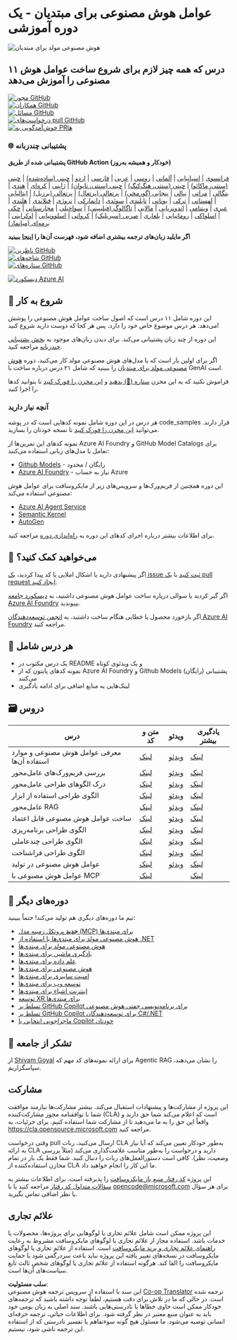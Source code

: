 <!--
CO_OP_TRANSLATOR_METADATA:
{
  "original_hash": "6b07046397366e6f6f4524c9ddeba1e1",
  "translation_date": "2025-07-12T14:42:08+00:00",
  "source_file": "README.md",
  "language_code": "fa"
}
-->
# عوامل هوش مصنوعی برای مبتدیان - یک دوره آموزشی

![هوش مصنوعی مولد برای مبتدیان](../../translated_images/repo-thumbnail.083b24afed61b6dd27a7fc53798bebe9edf688a41031163a1fca9f61c64d63ec.fa.png)

## ۱۱ درس که همه چیز لازم برای شروع ساخت عوامل هوش مصنوعی را آموزش می‌دهد

[![مجوز GitHub](https://img.shields.io/github/license/microsoft/ai-agents-for-beginners.svg)](https://github.com/microsoft/ai-agents-for-beginners/blob/master/LICENSE?WT.mc_id=academic-105485-koreyst)  
[![همکاران GitHub](https://img.shields.io/github/contributors/microsoft/ai-agents-for-beginners.svg)](https://GitHub.com/microsoft/ai-agents-for-beginners/graphs/contributors/?WT.mc_id=academic-105485-koreyst)  
[![مسائل GitHub](https://img.shields.io/github/issues/microsoft/ai-agents-for-beginners.svg)](https://GitHub.com/microsoft/ai-agents-for-beginners/issues/?WT.mc_id=academic-105485-koreyst)  
[![درخواست‌های pull GitHub](https://img.shields.io/github/issues-pr/microsoft/ai-agents-for-beginners.svg)](https://GitHub.com/microsoft/ai-agents-for-beginners/pulls/?WT.mc_id=academic-105485-koreyst)  
[![خوش‌آمدگویی به PRها](https://img.shields.io/badge/PRs-welcome-brightgreen.svg?style=flat-square)](http://makeapullrequest.com?WT.mc_id=academic-105485-koreyst)

### 🌐 پشتیبانی چندزبانه

#### پشتیبانی شده از طریق GitHub Action (خودکار و همیشه به‌روز)

[فرانسوی](../fr/README.md) | [اسپانیایی](../es/README.md) | [آلمانی](../de/README.md) | [روسی](../ru/README.md) | [عربی](../ar/README.md) | [فارسی](./README.md) | [اردو](../ur/README.md) | [چینی (ساده‌شده)](../zh/README.md) | [چینی (سنتی، ماکائو)](../mo/README.md) | [چینی (سنتی، هنگ‌کنگ)](../hk/README.md) | [چینی (سنتی، تایوان)](../tw/README.md) | [ژاپنی](../ja/README.md) | [کره‌ای](../ko/README.md) | [هندی](../hi/README.md) | [بنگالی](../bn/README.md) | [مراتی](../mr/README.md) | [نپالی](../ne/README.md) | [پنجابی (گورمخی)](../pa/README.md) | [پرتغالی (پرتغال)](../pt/README.md) | [پرتغالی (برزیل)](../br/README.md) | [ایتالیایی](../it/README.md) | [لهستانی](../pl/README.md) | [ترکی](../tr/README.md) | [یونانی](../el/README.md) | [تایلندی](../th/README.md) | [سوئدی](../sv/README.md) | [دانمارکی](../da/README.md) | [نروژی](../no/README.md) | [فنلاندی](../fi/README.md) | [هلندی](../nl/README.md) | [عبری](../he/README.md) | [ویتنامی](../vi/README.md) | [اندونزیایی](../id/README.md) | [مالایی](../ms/README.md) | [تاگالوگ (فیلیپینی)](../tl/README.md) | [سواحیلی](../sw/README.md) | [مجارستانی](../hu/README.md) | [چکی](../cs/README.md) | [اسلواکی](../sk/README.md) | [رومانیایی](../ro/README.md) | [بلغاری](../bg/README.md) | [صربی (سیریلیک)](../sr/README.md) | [کرواتی](../hr/README.md) | [اسلوونیایی](../sl/README.md) | [اوکراینی](../uk/README.md) | [برمه‌ای (میانمار)](../my/README.md)

**اگر مایلید زبان‌های ترجمه بیشتری اضافه شود، فهرست آن‌ها را [اینجا](https://github.com/Azure/co-op-translator/blob/main/getting_started/supported-languages.md) ببینید**

[![ناظرین GitHub](https://img.shields.io/github/watchers/microsoft/ai-agents-for-beginners.svg?style=social&label=Watch)](https://GitHub.com/microsoft/ai-agents-for-beginners/watchers/?WT.mc_id=academic-105485-koreyst)  
[![شاخه‌های GitHub](https://img.shields.io/github/forks/microsoft/ai-agents-for-beginners.svg?style=social&label=Fork)](https://GitHub.com/microsoft/ai-agents-for-beginners/network/?WT.mc_id=academic-105485-koreyst)  
[![ستاره‌های GitHub](https://img.shields.io/github/stars/microsoft/ai-agents-for-beginners.svg?style=social&label=Star)](https://GitHub.com/microsoft/ai-agents-for-beginners/stargazers/?WT.mc_id=academic-105485-koreyst)

[![دیسکورد Azure AI](https://dcbadge.limes.pink/api/server/kzRShWzttr)](https://discord.gg/kzRShWzttr)


## 🌱 شروع به کار

این دوره شامل ۱۱ درس است که اصول ساخت عوامل هوش مصنوعی را پوشش می‌دهد. هر درس موضوع خاص خود را دارد، پس هر کجا که دوست دارید شروع کنید!

این دوره از چند زبان پشتیبانی می‌کند. برای دیدن زبان‌های موجود به [بخش پشتیبانی چندزبانه](../..) مراجعه کنید.

اگر برای اولین بار است که با مدل‌های هوش مصنوعی مولد کار می‌کنید، دوره [هوش مصنوعی مولد برای مبتدیان](https://aka.ms/genai-beginners) را ببینید که شامل ۲۱ درس درباره ساخت با GenAI است.

فراموش نکنید که به این مخزن [ستاره (🌟) بدهید](https://docs.github.com/en/get-started/exploring-projects-on-github/saving-repositories-with-stars?WT.mc_id=academic-105485-koreyst) و [این مخزن را فورک کنید](https://github.com/microsoft/ai-agents-for-beginners/fork) تا بتوانید کدها را اجرا کنید.

### آنچه نیاز دارید

هر درس در این دوره شامل نمونه کدهایی است که در پوشه code_samples قرار دارند. می‌توانید [این مخزن را فورک کنید](https://github.com/microsoft/ai-agents-for-beginners/fork) تا نسخه خودتان را بسازید.

نمونه کدهای این تمرین‌ها از Azure AI Foundry و GitHub Model Catalogs برای تعامل با مدل‌های زبانی استفاده می‌کنند:

- [Github Models](https://aka.ms/ai-agents-beginners/github-models) - رایگان / محدود  
- [Azure AI Foundry](https://aka.ms/ai-agents-beginners/ai-foundry) - نیاز به حساب Azure

این دوره همچنین از فریم‌ورک‌ها و سرویس‌های زیر از مایکروسافت برای عوامل هوش مصنوعی استفاده می‌کند:

- [Azure AI Agent Service](https://aka.ms/ai-agents-beginners/ai-agent-service)  
- [Semantic Kernel](https://aka.ms/ai-agents-beginners/semantic-kernel)  
- [AutoGen](https://aka.ms/ai-agents/autogen)

برای اطلاعات بیشتر درباره اجرای کدهای این دوره به [راه‌اندازی دوره](./00-course-setup/README.md) مراجعه کنید.

## 🙏 می‌خواهید کمک کنید؟

اگر پیشنهادی دارید یا اشکال املایی یا کد پیدا کردید، [یک issue ثبت کنید](https://github.com/microsoft/ai-agents-for-beginners/issues?WT.mc_id=academic-105485-koreyst) یا [یک pull request ایجاد کنید](https://github.com/microsoft/ai-agents-for-beginners/pulls?WT.mc_id=academic-105485-koreyst).

اگر گیر کردید یا سوالی درباره ساخت عوامل هوش مصنوعی داشتید، به [دیسکورد جامعه Azure AI Foundry](https://discord.gg/kzRShWzttr) بپیوندید.

اگر بازخورد محصول یا خطایی هنگام ساخت داشتید، به [انجمن توسعه‌دهندگان Azure AI Foundry](https://aka.ms/azureaifoundry/forum) مراجعه کنید.

## 📂 هر درس شامل

- یک درس مکتوب در README و یک ویدئوی کوتاه  
- نمونه کدهای پایتون که از Azure AI Foundry و Github Models (رایگان) پشتیبانی می‌کنند  
- لینک‌هایی به منابع اضافی برای ادامه یادگیری

## 🗃️ دروس

| **درس**                                   | **متن و کد**                                        | **ویدئو**                                                  | **یادگیری بیشتر**                                                                       |
|--------------------------------------------|----------------------------------------------------|------------------------------------------------------------|------------------------------------------------------------------------------------------|
| معرفی عوامل هوش مصنوعی و موارد استفاده آن‌ها | [لینک](./01-intro-to-ai-agents/README.md)          | [ویدئو](https://youtu.be/3zgm60bXmQk?si=z8QygFvYQv-9WtO1)  | [لینک](https://aka.ms/ai-agents-beginners/collection?WT.mc_id=academic-105485-koreyst)   |
| بررسی فریم‌ورک‌های عامل‌محور               | [لینک](./02-explore-agentic-frameworks/README.md)  | [ویدئو](https://youtu.be/ODwF-EZo_O8?si=Vawth4hzVaHv-u0H)  | [لینک](https://aka.ms/ai-agents-beginners/collection?WT.mc_id=academic-105485-koreyst)   |
| درک الگوهای طراحی عامل‌محور                 | [لینک](./03-agentic-design-patterns/README.md)     | [ویدئو](https://youtu.be/m9lM8qqoOEA?si=BIzHwzstTPL8o9GF)  | [لینک](https://aka.ms/ai-agents-beginners/collection?WT.mc_id=academic-105485-koreyst)   |
| الگوی طراحی استفاده از ابزار                 | [لینک](./04-tool-use/README.md)                    | [ویدئو](https://youtu.be/vieRiPRx-gI?si=2z6O2Xu2cu_Jz46N)  | [لینک](https://aka.ms/ai-agents-beginners/collection?WT.mc_id=academic-105485-koreyst)   |
| عامل‌محور RAG                              | [لینک](./05-agentic-rag/README.md)                 | [ویدئو](https://youtu.be/WcjAARvdL7I?si=gKPWsQpKiIlDH9A3)  | [لینک](https://aka.ms/ai-agents-beginners/collection?WT.mc_id=academic-105485-koreyst)   |
| ساخت عوامل هوش مصنوعی قابل اعتماد          | [لینک](./06-building-trustworthy-agents/README.md) | [ویدئو](https://youtu.be/iZKkMEGBCUQ?si=jZjpiMnGFOE9L8OK ) | [لینک](https://aka.ms/ai-agents-beginners/collection?WT.mc_id=academic-105485-koreyst)   |
| الگوی طراحی برنامه‌ریزی                      | [لینک](./07-planning-design/README.md)             | [ویدئو](https://youtu.be/kPfJ2BrBCMY?si=6SC_iv_E5-mzucnC)  | [لینک](https://aka.ms/ai-agents-beginners/collection?WT.mc_id=academic-105485-koreyst)   |
| الگوی طراحی چندعاملی                        | [لینک](./08-multi-agent/README.md)                 | [ویدئو](https://youtu.be/V6HpE9hZEx0?si=rMgDhEu7wXo2uo6g)  | [لینک](https://aka.ms/ai-agents-beginners/collection?WT.mc_id=academic-105485-koreyst)   |
| الگوی طراحی فراشناخت                        | [لینک](./09-metacognition/README.md)               | [ویدئو](https://youtu.be/His9R6gw6Ec?si=8gck6vvdSNCt6OcF)  | [لینک](https://aka.ms/ai-agents-beginners/collection?WT.mc_id=academic-105485-koreyst)   |
| عوامل هوش مصنوعی در تولید                   | [لینک](./10-ai-agents-production/README.md)        | [ویدئو](https://youtu.be/l4TP6IyJxmQ?si=31dnhexRo6yLRJDl)  | [لینک](https://aka.ms/ai-agents-beginners/collection?WT.mc_id=academic-105485-koreyst)   |
| عوامل هوش مصنوعی با MCP                     | [لینک](./11-mcp/README.md)                         |                                                            | [لینک](https://aka.ms/mcp-for-beginners)                                                 |

## 🎒 دوره‌های دیگر

تیم ما دوره‌های دیگری هم تولید می‌کند! حتماً ببینید:
- [**جدید** پروتکل زمینه مدل (MCP) برای مبتدی‌ها](https://github.com/microsoft/mcp-for-beginners?WT.mc_id=academic-105485-koreyst)
- [هوش مصنوعی مولد برای مبتدی‌ها با استفاده از .NET](https://github.com/microsoft/Generative-AI-for-beginners-dotnet?WT.mc_id=academic-105485-koreyst)
- [هوش مصنوعی مولد برای مبتدی‌ها](https://github.com/microsoft/generative-ai-for-beginners?WT.mc_id=academic-105485-koreyst)
- [یادگیری ماشین برای مبتدی‌ها](https://aka.ms/ml-beginners?WT.mc_id=academic-105485-koreyst)
- [علم داده برای مبتدی‌ها](https://aka.ms/datascience-beginners?WT.mc_id=academic-105485-koreyst)
- [هوش مصنوعی برای مبتدی‌ها](https://aka.ms/ai-beginners?WT.mc_id=academic-105485-koreyst)
- [امنیت سایبری برای مبتدی‌ها](https://github.com/microsoft/Security-101??WT.mc_id=academic-96948-sayoung)
- [توسعه وب برای مبتدی‌ها](https://aka.ms/webdev-beginners?WT.mc_id=academic-105485-koreyst)
- [اینترنت اشیاء برای مبتدی‌ها](https://aka.ms/iot-beginners?WT.mc_id=academic-105485-koreyst)
- [توسعه XR برای مبتدی‌ها](https://github.com/microsoft/xr-development-for-beginners?WT.mc_id=academic-105485-koreyst)
- [تسلط بر GitHub Copilot برای برنامه‌نویسی جفتی هوش مصنوعی](https://aka.ms/GitHubCopilotAI?WT.mc_id=academic-105485-koreyst)
- [تسلط بر GitHub Copilot برای توسعه‌دهندگان C#/.NET](https://github.com/microsoft/mastering-github-copilot-for-dotnet-csharp-developers?WT.mc_id=academic-105485-koreyst)
- [ماجراجویی انتخابی با Copilot خودتان](https://github.com/microsoft/CopilotAdventures?WT.mc_id=academic-105485-koreyst)

## 🌟 تشکر از جامعه

از [Shivam Goyal](https://www.linkedin.com/in/shivam2003/) برای ارائه نمونه‌های کد مهم که Agentic RAG را نشان می‌دهند، سپاسگزاریم.

## مشارکت

این پروژه از مشارکت‌ها و پیشنهادات استقبال می‌کند. بیشتر مشارکت‌ها نیازمند موافقت شما با
توافقنامه مجوز مشارکت‌کننده (CLA) است که اعلام می‌کند شما حق دارید و واقعاً این حق را به ما می‌دهید
تا از مشارکت شما استفاده کنیم. برای جزئیات، به
<https://cla.opensource.microsoft.com> مراجعه کنید.

وقتی درخواست pull ارسال می‌کنید، ربات CLA به‌طور خودکار تعیین می‌کند که آیا نیاز به ارائه
CLA دارید و درخواست را به‌طور مناسب علامت‌گذاری می‌کند (مثلاً بررسی وضعیت، نظر). کافی است دستورالعمل‌های
ربات را دنبال کنید. شما فقط یک بار در تمام مخازن استفاده‌کننده از CLA ما این کار را انجام خواهید داد.

این پروژه [کد رفتار منبع باز مایکروسافت](https://opensource.microsoft.com/codeofconduct/) را پذیرفته است.
برای اطلاعات بیشتر به [سؤالات متداول کد رفتار](https://opensource.microsoft.com/codeofconduct/faq/) مراجعه کنید یا
با [opencode@microsoft.com](mailto:opencode@microsoft.com) برای هر سؤال یا نظر اضافی تماس بگیرید.

## علائم تجاری

این پروژه ممکن است شامل علائم تجاری یا لوگوهایی برای پروژه‌ها، محصولات یا خدمات باشد. استفاده مجاز از علائم تجاری یا لوگوهای مایکروسافت مشروط به رعایت
[راهنمای علائم تجاری و برند مایکروسافت](https://www.microsoft.com/legal/intellectualproperty/trademarks/usage/general) است.
استفاده از علائم تجاری یا لوگوهای مایکروسافت در نسخه‌های تغییر یافته این پروژه نباید باعث سردرگمی شود یا حمایت مایکروسافت را القا کند.
هرگونه استفاده از علائم تجاری یا لوگوهای شخص ثالث تابع سیاست‌های آن‌ها است.

**سلب مسئولیت**:  
این سند با استفاده از سرویس ترجمه هوش مصنوعی [Co-op Translator](https://github.com/Azure/co-op-translator) ترجمه شده است. در حالی که ما در تلاش برای دقت هستیم، لطفاً توجه داشته باشید که ترجمه‌های خودکار ممکن است حاوی خطاها یا نادرستی‌هایی باشند. سند اصلی به زبان بومی خود باید به عنوان منبع معتبر در نظر گرفته شود. برای اطلاعات حیاتی، ترجمه حرفه‌ای انسانی توصیه می‌شود. ما مسئول هیچ گونه سوءتفاهم یا تفسیر نادرستی که از استفاده این ترجمه ناشی شود، نیستیم.